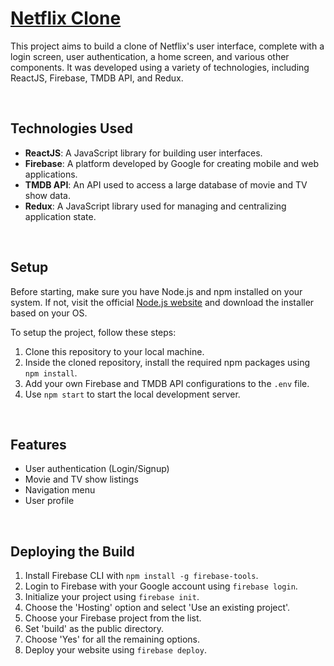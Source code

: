 # [Netflix Clone](https://netflix-clone-83631.web.app/)

This project aims to build a clone of Netflix's user interface, complete with a login screen, user authentication, a home screen, and various other components. It was developed using a variety of technologies, including ReactJS, Firebase, TMDB API, and Redux.

<br/>

## Technologies Used

- **ReactJS**: A JavaScript library for building user interfaces.
- **Firebase**: A platform developed by Google for creating mobile and web applications.
- **TMDB API**: An API used to access a large database of movie and TV show data.
- **Redux**: A JavaScript library used for managing and centralizing application state.

<br/>

## Setup

Before starting, make sure you have Node.js and npm installed on your system. If not, visit the official [Node.js website](https://nodejs.org/en) and download the installer based on your OS.

To setup the project, follow these steps:

1. Clone this repository to your local machine.
2. Inside the cloned repository, install the required npm packages using `npm install`.
3. Add your own Firebase and TMDB API configurations to the `.env` file.
4. Use `npm start` to start the local development server.

<br/>

## Features

- User authentication (Login/Signup)
- Movie and TV show listings
- Navigation menu
- User profile

<br/>

## Deploying the Build

1. Install Firebase CLI with `npm install -g firebase-tools`.
2. Login to Firebase with your Google account using `firebase login`.
3. Initialize your project using `firebase init`.
4. Choose the 'Hosting' option and select 'Use an existing project'.
5. Choose your Firebase project from the list.
6. Set 'build' as the public directory.
7. Choose 'Yes' for all the remaining options.
8. Deploy your website using `firebase deploy`.
